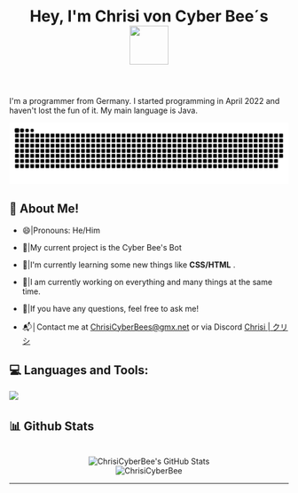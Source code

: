 <h1 align="center">Hey, I'm Chrisi von Cyber Bee´s <img src="https://cdn.discordapp.com/attachments/1027005550308884500/1033564169070461010/bee-icon-png-8.jpg" width="70px" height="70px"> </h1>

<br>

I'm a programmer from Germany.
I started programming in April 2022 and haven't lost the fun of it. My main language is Java.

<div align="center">
  <a href="https://dw-2341-linkpage.pages.dev/">
  <img  src="https://github.com/1999AZZAR/1999AZZAR/blob/main/resources/img/grid-snake.svg"
       alt="snake" /></a>
</div>

## 🔎 About Me!

- 😄|Pronouns: He/Him
- 🐝|My current project is the Cyber Bee's Bot
- 🌾|I'm currently learning some new things like **CSS/HTML** .

- 🔭|I am currently working on everything and many things at the same time.
- 💭|If you have any questions, feel free to ask me!
- 📬│Contact me at ChrisiCyberBees@gmx.net or via Discord [Chrisi | クリシ](https://discord.com/users/891677918755946546)


## 💻 Languages and Tools:

![](https://skillicons.dev/icons?i=java,github,idea,vscode,discord,bots,css,html,js)

## 📊 Github Stats

<br/>
<div align="center">
<img src="https://github-readme-stats.vercel.app/api?username=ChrisiCyberBee&show_icons=true&theme=dark&icon_color=f1c40f&title_color=f1c40f&text_color=ffffff&border_color=2f3136" alt="ChrisiCyberBee's GitHub Stats">
</div>

<div align="center">
<img width=500 src="https://github-readme-stats.vercel.app/api/top-langs/?username=ChrisiCyberBee&count_private=false&theme=dark&icon_color=f1c40f&title_color=f1c40f&text_color=ffffff&border_color=2f3136" alt="ChrisiCyberBee" />
  
-----  
